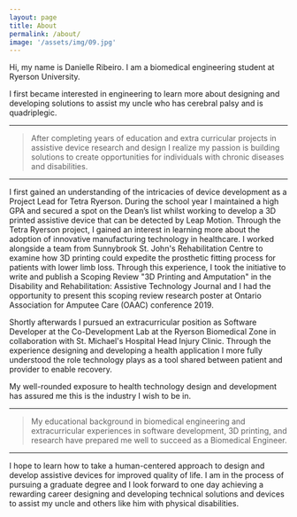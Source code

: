 ```yaml
---
layout: page
title: About
permalink: /about/
image: '/assets/img/09.jpg'
---
```


Hi, my name is Danielle Ribeiro. I am a biomedical engineering student at Ryerson University. 

I first became interested in engineering to learn more about designing and developing solutions to assist my uncle who has cerebral palsy and is quadriplegic. 

***

>   After completing years of education and extra curricular projects in assistive device research and design I realize my passion is building solutions to create opportunities for individuals with chronic diseases and disabilities.

***

I first gained an understanding of the intricacies of device development as a Project Lead for Tetra Ryerson. During the school year I maintained a high GPA and secured a spot on the Dean’s list whilst working to develop a 3D printed assistive device that can be detected by Leap Motion. Through the Tetra Ryerson project, I gained an interest in learning more about the adoption of innovative manufacturing technology in healthcare. I worked alongside a team from Sunnybrook St. John's Rehabilitation Centre to examine how 3D printing could expedite the prosthetic fitting process for patients with lower limb loss. Through this experience, I took the initiative to write and publish a Scoping Review "3D Printing and Amputation" in the Disability and Rehabilitation: Assistive Technology Journal and I had the opportunity to present this scoping review research poster at Ontario Association for Amputee Care (OAAC) conference 2019. 

Shortly afterwards I pursued an extracurricular position as Software Developer at the Co-Development Lab at the Ryerson Biomedical Zone  in collaboration with St. Michael's Hospital Head Injury Clinic. Through the experience designing and developing a health application I more fully understood the role technology plays as a tool shared between patient and provider to enable recovery. 

My well-rounded exposure to health technology design and development has assured me this is the industry I wish to be in.

***

>   My educational background in biomedical engineering and extracurricular experiences in software development, 3D printing, and research have prepared me well to succeed as a Biomedical Engineer. 

***

I hope to learn how to take a human-centered approach to design and develop assistive devices for improved quality of life. I am in the process of pursuing a graduate degree and I look forward to one day achieving a rewarding career designing and developing technical solutions and devices to assist my uncle and others like him with physical disabilities. 

